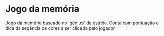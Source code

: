 # Jogo da memória
Jogo da memória baseado no 'gênius' da estrela.
Conta com pontuação e dica da seqência de cores a ser clicada pelo jogador
